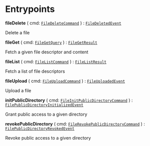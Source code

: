 

# Entrypoints





  
<article>

**fileDelete** ( cmd: [`FileDeleteCommand`](/docs/file-commands--page#filedeletecommand) ) : [`FileDeletedEvent`](/docs/file-commands--page#filedeletedevent) <br/> 

Delete a file

</article>
<article>

**fileGet** ( cmd: [`FileGetQuery`](/docs/file-queries--page#filegetquery) ) : [`FileGetResult`](/docs/file-queries--page#filegetresult) <br/> 

Fetch a given file descriptor and content

</article>
<article>

**fileList** ( cmd: [`FileListCommand`](/docs/file-queries--page#filelistcommand) ) : [`FileListResult`](/docs/file-queries--page#filelistresult) <br/> 

Fetch a list of file descriptors

</article>
<article>

**fileUpload** ( cmd: [`FileUploadCommand`](/docs/file-commands--page#fileuploadcommand) ) : [`FileUploadedEvent`](/docs/file-commands--page#fileuploadedevent) <br/> 

Upload a file

</article>
<article>

**initPublicDirectory** ( cmd: [`FileInitPublicDirectoryCommand`](/docs/file-commands--page#fileinitpublicdirectorycommand) ) : [`FilePublicDirectoryInitializedEvent`](/docs/file-commands--page#filepublicdirectoryinitializedevent) <br/> 

Grant public access to a given directory

</article>
<article>

**revokePublicDirectory** ( cmd: [`FileRevokePublicDirectoryCommand`](/docs/file-commands--page#filerevokepublicdirectorycommand) ) : [`FilePublicDirectoryRevokedEvent`](/docs/file-commands--page#filepublicdirectoryrevokedevent) <br/> 

Revoke public access to a given directory

</article>

